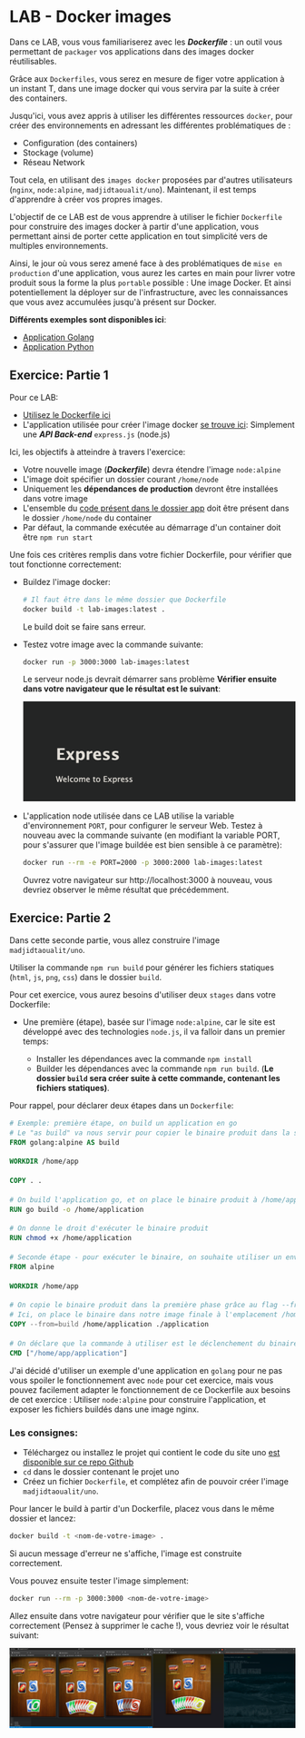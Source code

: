 # LAB - Docker images

Dans ce LAB, vous vous familiariserez avec les ***Dockerfile*** : un outil vous permettant de `packager` vos applications dans des images docker réutilisables.

Grâce aux `Dockerfiles`, vous serez en mesure de figer votre application à un instant T, dans une image docker qui vous servira par la suite à créer des containers.

Jusqu'ici, vous avez appris à utiliser les différentes ressources `docker`, pour créer des environnements en adressant les différentes problématiques de :

- Configuration (des containers)
- Stockage (volume)
- Réseau Network

Tout cela, en utilisant des `images docker` proposées par d'autres utilisateurs (`nginx`, `node:alpine`, `madjidtaoualit/uno`). Maintenant, il est temps d'apprendre à créer vos propres images.

L'objectif de ce LAB est de vous apprendre à utiliser le fichier `Dockerfile` pour construire des images docker à partir d'une application, vous permettant ainsi de porter cette application en tout simplicité vers de multiples environnements.

Ainsi, le jour où vous serez amené face à des problématiques de `mise en production` d'une application, vous aurez les cartes en main pour livrer votre produit sous la forme la plus `portable` possible : Une image Docker. Et ainsi potentiellement la déployer sur de l'infrastructure, avec les connaissances que vous avez accumulées jusqu'à présent sur Docker.

**Différents exemples sont disponibles ici**:

- [Application Golang](./examples/go)
- [Application Python](./examples/python)

## Exercice: Partie 1

Pour ce LAB:

- [Utilisez le Dockerfile ici](./Dockerfile)
- L'application utilisée pour créer l'image docker [se trouve ici](./app): Simplement une ***API Back-end*** `express.js` (node.js)

Ici, les objectifs à atteindre à travers l'exercice:

- Votre nouvelle image (***Dockerfile***) devra étendre l'image `node:alpine`
- L'image doit spécifier un dossier courant `/home/node`
- Uniquement les **dépendances de production** devront être installées dans votre image
- L'ensemble du [code présent dans le dossier app](./app) doit être présent dans le dossier `/home/node` du container
- Par défaut, la commande exécutée au démarrage d'un container doit être `npm run start`

Une fois ces critères remplis dans votre fichier Dockerfile, pour vérifier que tout fonctionne correctement:

- Buildez l'image docker:

  ```bash
  # Il faut être dans le même dossier que Dockerfile
  docker build -t lab-images:latest .
  ```
  Le build doit se faire sans erreur.

- Testez votre image avec la commande suivante:
  
  ```bash
  docker run -p 3000:3000 lab-images:latest
  ```
  Le serveur node.js devrait démarrer sans problème **Vérifier ensuite dans votre navigateur que le résultat est le suivant**:

  ![express website](./assets/express.png)

- L'application node utilisée dans ce LAB utilise la variable d'environnement `PORT`, pour configurer le serveur Web. Testez à nouveau avec la commande suivante (en modifiant la variable PORT, pour s'assurer que l'image buildée est bien sensible à ce paramètre):
  ```bash
  docker run --rm -e PORT=2000 -p 3000:2000 lab-images:latest
  ```
  Ouvrez votre navigateur sur http://localhost:3000 à nouveau, vous devriez observer le même résultat que précédemment.

## Exercice: Partie 2

Dans cette seconde partie, vous allez construire l'image `madjidtaoualit/uno`.

Utiliser la commande `npm run build` pour générer les fichiers statiques (`html`, `js`, `png`, `css`) dans le dossier `build`.

Pour cet exercice, vous aurez besoins d'utiliser deux `stages` dans votre Dockerfile:

- Une première (étape), basée sur l'image `node:alpine`, car le site est développé avec des technologies `node.js`, il va falloir dans un premier temps:

  - Installer les dépendances avec la commande `npm install`
  - Builder les dépendances avec la commande `npm run build`. (**Le dossier `build` sera créer suite à cette commande, contenant les fichiers statiques)**.

Pour rappel, pour déclarer deux étapes dans un `Dockerfile`:

```Dockerfile
# Exemple: première étape, on build un application en go
# Le "as build" va nous servir pour copier le binaire produit dans la seconde étape
FROM golang:alpine AS build

WORKDIR /home/app

COPY . .

# On build l'application go, et on place le binaire produit à /home/application, pour le réutiliser plus tard dans la seconde étape
RUN go build -o /home/application 

# On donne le droit d'exécuter le binaire produit
RUN chmod +x /home/application

# Seconde étape - pour exécuter le binaire, on souhaite utiliser un environnement alpine léger
FROM alpine

WORKDIR /home/app

# On copie le binaire produit dans la première phase grâce au flag --from
# Ici, on place le binaire dans notre image finale à l'emplacement /home/app/application
COPY --from=build /home/application ./application

# On déclare que la commande à utiliser est le déclenchement du binaire produit, à présent copier à l'emplacement /home/app/application
CMD ["/home/app/application"]
```

J'ai décidé d'utiliser un exemple d'une application en `golang` pour ne pas vous spoiler le fonctionnement avec `node` pour cet exercice, mais vous pouvez facilement adapter le fonctionnement de ce Dockerfile aux besoins de cet exercice : Utiliser `node:alpine` pour construire l'application, et exposer les fichiers buildés dans une image nginx.

### Les consignes:

- Téléchargez ou installez le projet qui contient le code du site uno [est disponible sur ce repo Github](https://github.com/mtbinds/DOCKER_EXAMPLE_2)
- `cd` dans le dossier contenant le projet uno
- Créez un fichier `Dockerfile`, et complétez afin de pouvoir créer l'image `madjidtaoualit/uno`.

Pour lancer le build à partir d'un Dockerfile, placez vous dans le même dossier et lancez:

```bash
docker build -t <nom-de-votre-image> .
```
Si aucun message d'erreur ne s'affiche, l'image est construite correctement.

Vous pouvez ensuite tester l'image simplement:

```bash
docker run --rm -p 3000:3000 <nom-de-votre-image>
```
Allez ensuite dans votre navigateur pour vérifier que le site s'affiche correctement (Pensez à supprimer le cache !), vous devriez voir le résultat suivant:

![website uno](./assets/website-image.png)

